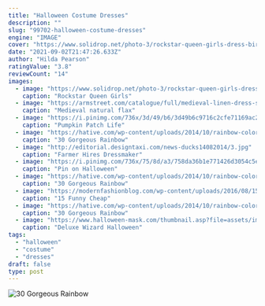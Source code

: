 ```yaml
---
title: "Halloween Costume Dresses"
description: ""
slug: "99702-halloween-costume-dresses"
engine: "IMAGE"
cover: "https://www.solidrop.net/photo-3/rockstar-queen-girls-dress-birthday-outfit-photo-prop-halloween-costume-little-girl-tutu-dress-funking-girls-dresses-pt243.jpg"
date: "2021-09-02T21:47:26.633Z"
author: "Hilda Pearson"
ratingValue: "3.8"
reviewCount: "14"
images:
  - image: "https://www.solidrop.net/photo-3/rockstar-queen-girls-dress-birthday-outfit-photo-prop-halloween-costume-little-girl-tutu-dress-funking-girls-dresses-pt243.jpg"
    caption: "Rockstar Queen Girls"
  - image: "https://armstreet.com/catalogue/full/medieval-linen-dress-surcoat-and-chaperone-costume-autumn-princess-8.jpg"
    caption: "Medieval natural flax"
  - image: "https://i.pinimg.com/736x/3d/49/b6/3d49b6c9716c2cfe71169ac2e41ba48a.jpg"
    caption: "Pumpkin Patch Life"
  - image: "https://hative.com/wp-content/uploads/2014/10/rainbow-colored-dress/2-rainbow-colored-dress-designs.jpg"
    caption: "30 Gorgeous Rainbow"
  - image: "http://editorial.designtaxi.com/news-ducks14082014/3.jpg"
    caption: "Farmer Hires Dressmaker"
  - image: "https://i.pinimg.com/736x/75/8d/a3/758da36b1e771426d3054c5e7a8da63b.jpg"
    caption: "Pin on Halloween"
  - image: "https://hative.com/wp-content/uploads/2014/10/rainbow-colored-dress/17-rainbow-colored-dress-designs.jpg"
    caption: "30 Gorgeous Rainbow"
  - image: "https://modernfashionblog.com/wp-content/uploads/2016/08/15-Funny-Cheap-Easy-Homemade-Halloween-Costumes-2016-2.jpg"
    caption: "15 Funny Cheap"
  - image: "https://hative.com/wp-content/uploads/2014/10/rainbow-colored-dress/4-rainbow-colored-dress-designs.jpg"
    caption: "30 Gorgeous Rainbow"
  - image: "https://www.halloween-mask.com/thumbnail.asp?file=assets/images/morris2005/wizard_dlx_mr035001mor.jpg&maxx=500&maxy=0"
    caption: "Deluxe Wizard Halloween"
tags:
  - "halloween"
  - "costume"
  - "dresses"
draft: false
type: post
---
```



![30 Gorgeous Rainbow](https://hative.com/wp-content/uploads/2014/10/rainbow-colored-dress/4-rainbow-colored-dress-designs.jpg "30 Gorgeous Rainbow")


<!--inArticleAds-->

<!--galleryOne-->


<!--inArticleAds-->

<!--galleryTwo-->


<!--galleryThree-->

